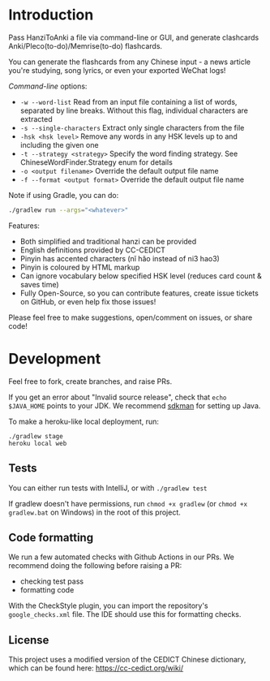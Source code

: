# Introduction

Pass HanziToAnki a file via command-line or GUI, and generate clashcards Anki/Pleco(to-do)/Memrise(to-do) flashcards.

You can generate the flashcards from any Chinese input - a news article you're studying, song lyrics, or even your exported WeChat logs!

*Command-line* options:
* `-w --word-list` Read from an input file containing a list of words, separated by line breaks. Without this flag, individual characters are extracted
* `-s --single-characters` Extract only single characters from the file 
* `-hsk <hsk level>` Remove any words in any HSK levels up to and including the given one
* `-t --strategy <strategy>` Specify the word finding strategy. See ChineseWordFinder.Strategy enum for details
* `-o <output filename>` Override the default output file name
* `-f --format <output format>` Override the default output file name

Note if using Gradle, you can do:
```bash
./gradlew run --args="<whatever>"
```

Features:
* Both simplified and traditional hanzi can be provided
* English definitions provided by CC-CEDICT
* Pinyin has accented characters (nĭ hăo instead of ni3 hao3)
* Pinyin is coloured by HTML markup
* Can ignore vocabulary below specified HSK level (reduces card count & saves time)
* Fully Open-Source, so you can contribute features, create issue tickets on GitHub, or even help fix those issues!


Please feel free to make suggestions, open/comment on issues, or share code!

# Development
Feel free to fork, create branches, and raise PRs.

If you get an error about "Invalid source release", check that `echo $JAVA_HOME` points to your JDK. 
We recommend [sdkman](https://sdkman.io/install) for setting up Java.

To make a heroku-like local deployment, run:
```
./gradlew stage
heroku local web
```
## Tests
You can either run tests with IntelliJ, or with `./gradlew test`

If gradlew doesn't have permissions, run `chmod +x gradlew` (or `chmod +x gradlew.bat` on Windows) in the root of this project.

## Code formatting
We run a few automated checks with Github Actions in our PRs. We recommend doing the following before raising a PR:
- checking test pass
- formatting code

With the CheckStyle plugin, you can import the repository's `google_checks.xml` file. The IDE should use this for formatting checks.


## License 
This project uses a modified version of the CEDICT Chinese dictionary, which can be found here:
https://cc-cedict.org/wiki/
